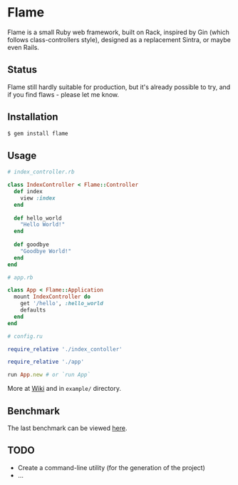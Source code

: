 # Flame

Flame is a small Ruby web framework, built on Rack,
inspired by Gin (which follows class-controllers style),
designed as a replacement Sintra, or maybe even Rails.

## Status

Flame still hardly suitable for production, but it's already possible to try,
and if you find flaws - please let me know.

## Installation

```bash
$ gem install flame
```

## Usage

```ruby
# index_controller.rb

class IndexController < Flame::Controller
  def index
    view :index
  end
    
  def hello_world
    "Hello World!"
  end
    
  def goodbye
    "Goodbye World!"
  end
end

# app.rb

class App < Flame::Application
  mount IndexController do
    get '/hello', :hello_world
    defaults
  end
end

# config.ru

require_relative './index_contoller'

require_relative './app'

run App.new # or `run App`
```

More at [Wiki](https://github.com/AlexWayfer/flame/wiki) and in `example/` directory.

## Benchmark

The last benchmark can be viewed [here](https://github.com/AlexWayfer/bench-micro).

## TODO

* Create a command-line utility (for the generation of the project)
* ...
